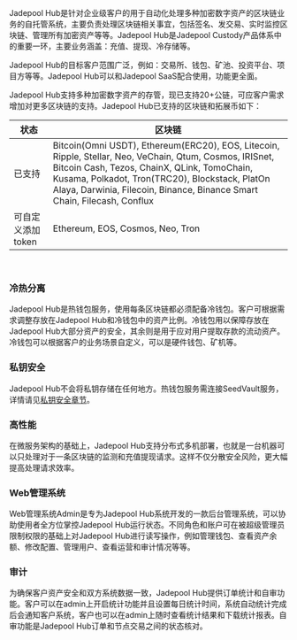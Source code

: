 Jadepool Hub是针对企业级客户的用于自动化处理多种加密数字资产的区块链业务的自托管系统，主要负责处理区块链相关事宜，包括签名、发交易、实时监控区块链、管理所有加密资产等等。Jadepool Hub是Jadepool Custody产品体系中的重要一环，主要业务涵盖：充值、提现、冷存储等。

Jadepool Hub的目标客户范围广泛，例如：交易所、钱包、矿池、投资平台、项⽬⽅等等。Jadepool Hub可以和Jadepool SaaS配合使用，功能更全面。

Jadepool Hub支持多种加密数字资产的存管，现已支持20+公链，可应客户需求增加对更多区块链的支持。Jadepool Hub已支持的区块链和拓展币如下：

状态 | 区块链 
--------- | ------- 
已支持 | Bitcoin(Omni USDT), Ethereum(ERC20), EOS, Litecoin, Ripple, Stellar, Neo, VeChain, Qtum, Cosmos, IRISnet, Bitcoin Cash, Tezos, ChainX, QLink, TomoChain, Kusama, Polkadot, Tron(TRC20), Blockstack, PlatOn Alaya, Darwinia, Filecoin, Binance, Binance Smart Chain, Filecash, Conflux
可自定义添加token | Ethereum, EOS, Cosmos, Neo, Tron

<br>

### 冷热分离
Jadepool Hub是热钱包服务，使用每条区块链都必须配备冷钱包。客户可根据需求调整存放在Jadepool Hub和冷钱包中的资产比例。冷钱包用以保障存放在Jadepool Hub大部分资产的安全，其余则是用于应对用户提取存款的流动资产。冷钱包可以根据客户的业务场景自定义，可以是硬件钱包、矿机等。 

### 私钥安全
Jadepool Hub不会将私钥存储在任何地方。热钱包服务需连接SeedVault服务，详情请见[私钥安全章节](security/intro.html)。

### 高性能
在微服务架构的基础上，Jadepool Hub支持分布式多机部署，也就是一台机器可以只处理对于一条区块链的监测和充值提现请求。这样不仅分散安全风险，更大幅提高处理请求效率。

### Web管理系统
Web管理系统Admin是专为Jadepool Hub系统开发的一款后台管理系统，可以协助使用者全方位掌控Jadepool Hub运行状态。不同角色和账户可在被超级管理员限制权限的基础上对Jadepool Hub进行读写操作，例如管理钱包、查看资产余额、修改配置、管理用户、查看运营和审计情况等等。 

### 审计
为确保客户资产安全和双方系统数据一致，Jadepool Hub提供订单统计和自审功能。客户可以在admin上开启统计功能并且设置每日统计时间，系统自动统计完成后会通知客户系统，客户也可以在admin上随时查看统计结果和下载统计报表。自审功能是Jadepool Hub订单和节点交易之间的状态核对。
